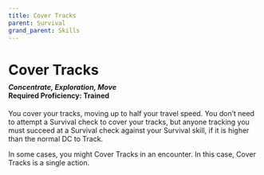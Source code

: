 ```yaml
---
title: Cover Tracks
parent: Survival
grand_parent: Skills
---
```


# Cover Tracks

<div style="margin-top:-10px;"></div>

#### *Concentrate, Exploration, Move*<br>**Required Proficiency:** Trained
You cover your tracks, moving up to half your travel speed. You don’t need to attempt a Survival check to cover your tracks, but anyone tracking you must succeed at a Survival check against your Survival skill, if it is higher than the normal DC to Track.

In some cases, you might Cover Tracks in an encounter. In this case, Cover Tracks is a single action.
